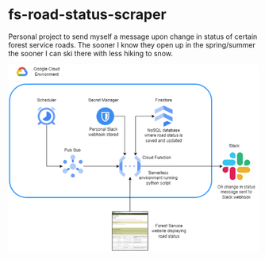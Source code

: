 # fs-road-status-scraper

Personal project to send myself a message upon change in status of certain forest service roads. The sooner I know they open up in the spring/summer the sooner I can ski there with less hiking to snow.

![Cloud logic diagram!](https://github.com/cjensen506/fs-road-status-scraper/blob/main/fs-road-status-scraper.drawio.png)

